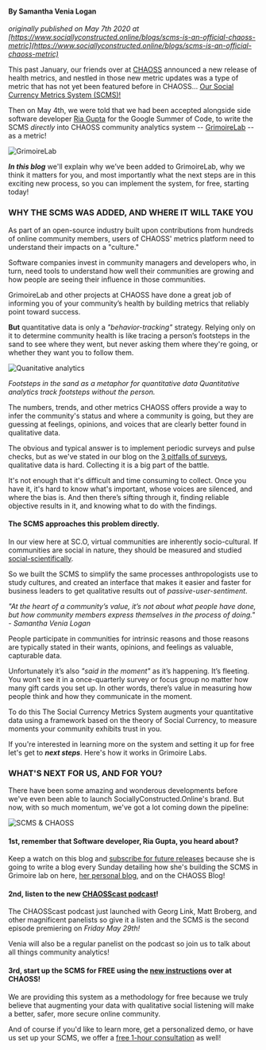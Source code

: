#### By Samantha Venia Logan

_originally published on May 7th 2020 at [https://www.sociallyconstructed.online/blogs/scms-is-an-official-chaoss-metric](https://www.sociallyconstructed.online/blogs/scms-is-an-official-chaoss-metric)_  

This past January, our friends over at [CHAOSS](https://chaoss.github.io/grimoirelab/) announced a new release of health metrics, and nestled in those new metric updates was a type of metric that has not yet been featured before in CHAOSS... [Our Social Currency Metrics System (SCMS)!](https://chaoss.community/metric-social-currency-metric-system/)  

Then on May 4th, we were told that we had been accepted alongside side software developer [Ria Gupta](https://medium.com/@guptaria/my-journey-of-gsoc20-begins-268ff97c2954) for the Google Summer of Code, to write the SCMS _directly_ into CHAOSS community analytics system -- [GrimoireLab](https://chaoss.github.io/grimoirelab/) -- as a metric!  

![GrimoireLab](https://www.sociallyconstructed.online/uploads/2/5/6/3/25632458/grimoirelab-logo_orig.jpg)  

_**In this blog**_ we'll explain why we’ve been added to GrimoireLab, why we think it matters for you, and most importantly what the next steps are in this exciting new process, so you can implement the system, for free, starting today!  

### WHY THE SCMS WAS ADDED, AND WHERE IT WILL TAKE YOU  

As part of an open-source industry built upon contributions from hundreds of online community members, users of CHAOSS' metrics platform need to understand their impacts on a "culture."  

Software companies invest in community managers and developers who, in turn, need tools to understand how well their communities are growing and how people are seeing their influence in those communities.  

GrimoireLab and other projects at CHAOSS have done a great job of informing you of your community’s health by building metrics that reliably point toward success.  

**But** quantitative data is only a _"behavior-tracking"_ strategy. Relying only on it to determine community health is like tracing a person’s footsteps in the sand to see where they went, but never asking them where they're going, or whether they want you to follow them.  

![Quanitative analytics](https://www.sociallyconstructed.online/uploads/2/5/6/3/25632458/published/sc-o-source-footsteps-in-sand.png?1589858927)  

_Footsteps in the sand as a metaphor for quantitative data Quantitative analytics track footsteps without the person._  

The numbers, trends, and other metrics CHAOSS offers provide a way to infer the community's status and where a community is going, but they are guessing at feelings, opinions, and voices that are clearly better found in qualitative data.  

The obvious and typical answer is to implement periodic surveys and pulse checks, but as we've stated in our blog on the [3 pitfalls of surveys](https://www.sociallyconstructed.online/blogs/how-to-fix-surveys-with-qualitative-science), qualitative data is hard. Collecting it is a big part of the battle.  

It's not enough that it's difficult and time consuming to collect.  Once you have it, it's hard to know what's important, whose voices are silenced, and where the bias is. And then there’s sifting through it, finding reliable objective results in it, and knowing what to do with the findings.  

#### The SCMS approaches this problem directly.  

In our view here at SC.O, virtual communities are inherently socio-cultural.  If communities are social in nature, they should be measured and studied [social-scientifically](https://www.sociallyconstructed.online/blogs/how-to-fix-surveys-with-qualitative-science).  

So we built the SCMS to simplify the same processes anthropologists use to study cultures, and created an interface that makes it easier and faster for business leaders to get qualitative results out of _passive-user-sentiment_.  

_"At the heart of a community’s value, it’s not about what people have done, but how community members express themselves in the process of doing." - Samantha Venia Logan_  

People participate in communities for intrinsic reasons and those reasons are typically stated in their wants, opinions, and feelings as valuable, capturable data.  

Unfortunately it’s also _"said in the moment"_ as it’s happening.  It’s fleeting. You won’t see it in a once-quarterly survey or focus group no matter how many gift cards you set up. In other words, there’s value in measuring how people think and how they communicate in the moment.  

To do this The Social Currency Metrics System augments your quantitative data using a framework based on the theory of Social Currency, to measure moments your community exhibits trust in you.  

If you're interested in learning more on the system and setting it up for free let's get to _**next steps**_.  Here's how it works in Grimoire Labs.  

### WHAT'S NEXT FOR US, AND FOR YOU?  

There have been some amazing and wonderous developments before we've even been able to launch SociallyConstructed.Online's brand.  But now, with so much momentum, we've got a lot coming down the pipeline:  

![SCMS & CHAOSS](https://www.sociallyconstructed.online/uploads/2/5/6/3/25632458/published/scms-chaoss-announcement.png?1590292374)  

#### 1st, remember that Software developer, Ria Gupta, you heard about?  

Keep a watch on this blog and [subscribe for future releases](https://www.sociallyconstructed.online/subscribe.html) because she is going to write a blog every Sunday detailing how she's building the SCMS in Grimoire lab on here, [her personal blog](https://medium.com/@guptaria/my-journey-of-gsoc20-begins-268ff97c2954), and on the CHAOSS Blog!  

#### 2nd, listen to the new [CHAOSScast podcast](https://chaoss.community/blog-post/2020/05/18/introducing-chaosscast/)!
The CHAOSScast podcast just launched with Georg Link, Matt Broberg, and other magnificent panelists so give it a listen and the SCMS is the second episode premiering on _Friday May 29th!_  

Venia will also be a regular panelist on the podcast so join us to talk about all things community analytics!  

#### 3rd,  start up the SCMS for FREE using the [new instructions](https://chaoss.community/metric-social-currency-metric-system/) over at CHAOSS!  

We are providing this system as a methodology for free because we truly believe that augmenting your data with qualitative social listening will make a better, safer, more secure online community.  

And of course if you'd like to learn more, get a personalized demo, or have us set up your SCMS, we offer a [free 1-hour consultation](https://www.sociallyconstructed.online/services.html) as well!  
